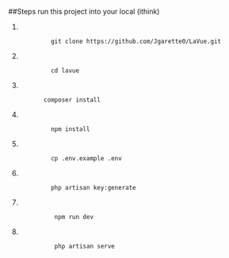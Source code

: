 


  ##Steps run this project into your local (ithink)


1.
        
                git clone https://github.com/Jgarette0/LaVue.git

        
2.
        
                cd lavue
        
3.
        
              composer install
        
4.
        
                npm install
        
5.
        
                cp .env.example .env
        
6.
        
                php artisan key:generate

7.
        
                 npm run dev
        
8.
        
                 php artisan serve
        


    
